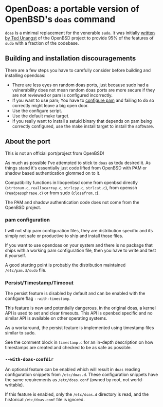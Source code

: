 # OpenDoas: a portable version of OpenBSD's `doas` command

`doas` is a minimal replacement for the venerable `sudo`. It was
initially [written by Ted Unangst](http://www.tedunangst.com/flak/post/doas)
of the OpenBSD project to provide 95% of the features of `sudo` with a
fraction of the codebase.

## Building and installation discouragements

There are a few steps you have to carefully consider before building and installing
opendoas:

* There are less eyes on random doas ports, just because sudo had a vulnerability
  does not mean random doas ports are more secure if they are not reviewed
  or pam is configured incorrectly.
* If you want to use pam; You have to [configure pam](#pam-configuration)
  and failing to do so correctly might leave a big open door.
* Use the configure script.
* Use the default make target.
* If you really want to install a setuid binary that depends on
  pam being correctly configured, use the make install target
  to install the software.

## About the port

This is not an official port/project from OpenBSD!

As much as possible I've attempted to stick to `doas` as tedu desired
it. As things stand it's essentially just code lifted from OpenBSD with
PAM or shadow based authentication glommed on to it.

Compatibility functions in libopenbsd come from openbsd directly
(`strtonum.c`, `reallocarray.c`, `strlcpy.c`, `strlcat.c`),
from openssh (`readpassphrase.c`) or from sudo (`closefrom.c`).

The PAM and shadow authentication code does not come from the OpenBSD project.

### pam configuration

I will not ship pam configuration files, they are distribution specific and
its simply not safe or productive to ship and install those files.

If you want to use opendoas on your system and there is no package that
ships with a working pam configuration file, then you have to write and
test it yourself.

A good starting point is probably the distribution maintained `/etc/pam.d/sudo`
file.

### Persist/Timestamp/Timeout

The persist feature is disabled by default and can be enabled with the configure
flag `--with-timestamp`.

This feature is new and potentially dangerous, in the original doas, a kernel API
is used to set and clear timeouts. This API is openbsd specific and no similar API
is available on other operating systems.

As a workaround, the persist feature is implemented using timestamp files
similar to sudo.

See the comment block in `timestamp.c` for an in-depth description on how
timestamps are created and checked to be as safe as possible.

### `--with-doas-confdir`

An optional feature can be enabled which will result in `doas` reading configuration
snippets from `/etc/doas.d`.  These configuration snippets have the same requirements
as `/etc/doas.conf` (owned by root, not world-writable).

If this feature is enabled, only the `/etc/doas.d` directory is read, and the historical
`/etc/doas.conf` file is ignored.